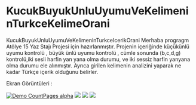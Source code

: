 # KucukBuyukUnluUyumuVeKelimeninTurkceKelimeOrani
KucukBuyukUnluUyumuVeKelimeninTurkceIcerikOrani
Merhaba progragm Atölye 15 Yaz Stajı Projesi için hazırlanmıştır.
Projenin içeriğinde küçükünlü uyumu kontrolü , büyük ünlü uyumu kontrolü , cümle sonunda (b,c,d,g) kontrolü,iki sesli harfin yan yana olma durumu,
ve iki sessiz harfin yanyana olma durumu ele alınmıştır.
Ayrıca girilen kelimenin analizini yaparak ne kadar Türkçe içerik olduğunu belirler.

Ekran Görüntüleri :



[![Demo CountPages alpha](https://j.gifs.com/0V7vxX.gif)](https://www.youtube.com/watch?v=fLiGn7Y1okI&feature=youtu.be)
<a href="https://hizliresim.com/OoWNb4"><img src="https://i.hizliresim.com/OoWNb4.jpg"></a>
<a href="https://hizliresim.com/JQ5N9J"><img src="https://i.hizliresim.com/JQ5N9J.jpg"></a>
<a href="https://hizliresim.com/z0WLZ7"><img src="https://i.hizliresim.com/z0WLZ7.jpg"></a>


